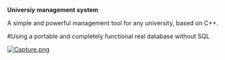 **Universiy management system**

A simple and powerful management tool for any university, based on C++.

#Using a portable and completely functional real database without SQL

[![Capture.png](https://i.postimg.cc/MKrPTC7n/Capture.png)](https://postimg.cc/gn8qtBBp)
